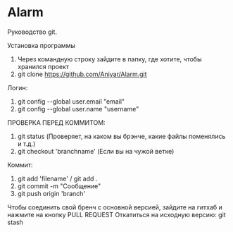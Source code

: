 # Alarm

Руководство git.

Установка программы
1) Через командную строку зайдите в папку, где хотите, чтобы хранился проект
2) git clone https://github.com/Aniyar/Alarm.git

Логин:
1) git config --global user.email "email"
2) git config --global user.name "username"

ПРОВЕРКА ПЕРЕД КОММИТОМ:
1) git status (Проверяет, на каком вы брэнче, какие файлы поменялись и т.д.)
2) git checkout 'branchname' (Если вы на чужой ветке)
  
Коммит:
1) git add 'filename' / git add . 
2) git commit -m "Сообщение"
3) git push origin 'branch'
  
Чтобы соединить свой бренч с основной версией, зайдите на гитхаб и нажмите на кнопку PULL REQUEST
Откатиться на исходную версию:
git stash
